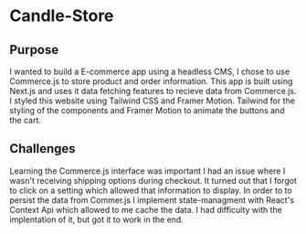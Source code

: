 # Candle-Store

## Purpose

I wanted to build a E-commerce app using a headless CMS, I chose to use Commerce.js to store product and order information. This app is built using Next.js and uses it data fetching features to recieve data from Commerce.js. I styled this website using Tailwind CSS and Framer Motion. Tailwind for the styling of the components and Framer Motion to animate the buttons and the cart.

## Challenges

Learning the Commerce.js interface was important I had an issue where I wasn't receiving shipping options during checkout. It turned out that I forgot to click on a setting which allowed that information to display. In order to to persist the data from Commer.js I implement state-managment with React's Context Api which allowed to me cache the data. I had difficulty with the implentation of it, but got it to work in the end.
